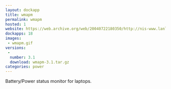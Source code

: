 ```yaml
---
layout: dockapp
title: wmapm
permalink: wmapm
hosted: 1
website: https://web.archive.org/web/20040722180350/http://nis-www.lanl.gov/~mgh/WindowMaker/DockApps.shtml
dockapps: 18
images:
 - wmapm.gif
versions:
 -
  number: 3.1
  download: wmapm-3.1.tar.gz
categories: power
---
```

Battery/Power status monitor for laptops.
